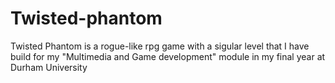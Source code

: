 # Twisted-phantom
Twisted Phantom is a rogue-like rpg game with a sigular level that I have build for my "Multimedia and Game development" module in my final year at Durham University
